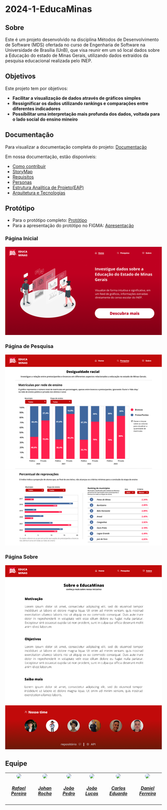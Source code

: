 # 2024-1-EducaMinas

## Sobre
Este é um projeto desenvolvido na disciplina Métodos de Desenvolvimento de Software (MDS) ofertada no curso de Engenharia de Software na Universidade de Brasília (UnB), que visa reunir em um só local dados sobre a Educação do estado de Minas Gerais, utilizando dados extraídos da pesquisa educacional realizada pelo INEP.

## Objetivos
Este projeto tem por objetivos:
- **Facilitar a visualização de dados através de gráficos simples**
- **Ressignificar os dados utilizando rankings e comparações entre diferentes indicadores**
- **Possibilitar uma interpretação mais profunda dos dados, voltada para o lado social do ensino mineiro**

## Documentação

Para visualizar a documentação completa do projeto: [Documentação](https://unb-mds.github.io/2024-1-EducaMinas-frontend/)

Em nossa documentação, estão disponíveis:

- [Como contribuir](https://unb-mds.github.io/2024-1-EducaMinas-frontend/contributing/)
- [StoryMap](https://unb-mds.github.io/2024-1-EducaMinas-frontend/project/storymap/)
- [Requisitos](https://unb-mds.github.io/2024-1-EducaMinas-frontend/project/requirements/)
- [Personas](https://unb-mds.github.io/2024-1-EducaMinas-frontend/project/personas/)
- [Estrutura Analítica de Projeto(EAP)](https://unb-mds.github.io/2024-1-EducaMinas-frontend/project/eap/)
- [Arquitetura e Tecnologias](https://unb-mds.github.io/2024-1-EducaMinas-frontend/project/arquitetura/)


## Protótipo 

- Para o protótipo completo: [Protótipo](https://unb-mds.github.io/2024-1-EducaMinas-frontend/project/prototipo/)
- Para a apresentação do protótipo no FIGMA: [Apresentação](https://www.figma.com/proto/S3GrGX5HUojoKvHAnFNiXy/EducaMinas?type=design&node-id=1-3&t=5Cn41AoersmZdQp3-0&scaling=scale-down&page-id=0%3A1)

### Página Inicial

![Home](./docs/docs/assets/home.png)

### Página de Pesquisa

![Pesq1](./docs/docs/assets/search1.png)
![Pesq2](./docs/docs/assets/search2.png)


### Página Sobre

![About](./docs/docs/assets/about.png)

## Equipe

<center>
<table style="margin-left: auto; margin-right: auto;">
    <tr>
        <td align="center">
            <a href="https://github.com/rafgpereira">
                <img style="border-radius: 50%;" src="https://avatars.githubusercontent.com/u/81361524?v=4" width="150px;"/>
                <h5 class="text-center">Rafael Pereira</h5>
            </a>
        </td>
        <td align="center">
            <a href="https://github.com/johan-rocha">
                <img style="border-radius: 50%;" src="https://avatars.githubusercontent.com/u/104279524?v=4" width="150px;"/>
                <h5 class="text-center">Johan Rocha</h5>
            </a>
        </td>
        <td align="center">
            <a href="https://github.com/JoaoPedrooSS">
                <img style="border-radius: 50%;" src="https://avatars.githubusercontent.com/u/130873951?v=4" width="150px;"/>
                <h5 class="text-center">João Pedro</h5>
            </a>
        </td>
        </td>
        <td align="center">
            <a href="https://github.com/jlucasiqueira">
                <img style="border-radius: 50%;" src="https://avatars.githubusercontent.com/u/143570377?v=4" width="150px;"/>
                <h5 class="text-center">João Lucas</h5>
            </a>
        </td>
        <td align="center">
            <a href="https://github.com/dudupaz">
                <img style="border-radius: 50%;" src="https://avatars.githubusercontent.com/u/122990784?v=4" width="150px;"/>
                <h5 class="text-center">Carlos Eduardo</h5>
            </a>
        </td>
          <td align="center">
            <a href="https://github.com/DanielFsR">
                <img style="border-radius: 50%;" src="https://avatars.githubusercontent.com/u/118537519?v=4" width="150px;"/>
                <h5 class="text-center">Daniel Ferreira</h5>
            </a>
        </td>
</table>
</center>
